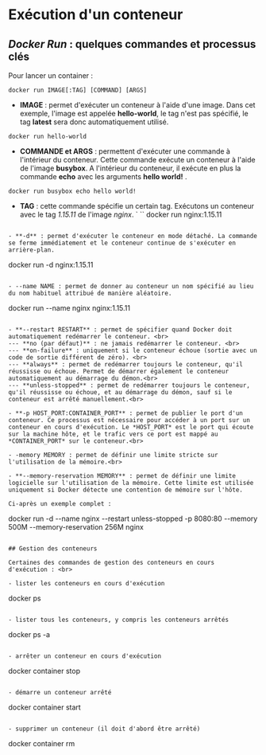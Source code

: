 # Exécution d'un conteneur

## *Docker Run* : quelques commandes et processus clés

Pour lancer un container : 
```
docker run IMAGE[:TAG] [COMMAND] [ARGS]
```

- **IMAGE** : permet d'exécuter un conteneur à l'aide d'une image. Dans cet exemple, l'image est appelée **hello-world**, le tag n'est pas spécifié, le tag **latest** sera donc automatiquement utilisé.

```
docker run hello-world
```

- **COMMANDE et ARGS** : permettent d'exécuter une commande à l'intérieur du conteneur. Cette commande exécute un conteneur à l'aide de l'image **busybox**. A l'intérieur du conteneur, il exécute en plus la commande **echo** avec les arguments **hello world!** .

```
docker run busybox echo hello world!
```

- **TAG** : cette commande spécifie un certain tag. Exécutons un conteneur avec le tag *1.15.11* de l'image *nginx*.
`
``
docker run nginx:1.15.11
```

- **-d** : permet d'exécuter le conteneur en mode détaché. La commande se ferme immédiatement et le conteneur continue de s'exécuter en arrière-plan.
```
docker run -d nginx:1.15.11
```

- --name NAME : permet de donner au conteneur un nom spécifié au lieu du nom habituel attribué de manière aléatoire.

```
docker run --name nginx nginx:1.15.11
```

- **--restart RESTART** : permet de spécifier quand Docker doit automatiquement redémarrer le conteneur. <br>
--- **no (par défaut)** : ne jamais redémarrer le conteneur. <br>
--- **on-failure** : uniquement si le conteneur échoue (sortie avec un code de sortie différent de zéro). <br>
--- **always** : permet de redémarrer toujours le conteneur, qu'il réussisse ou échoue. Permet de démarrer également le conteneur automatiquement au démarrage du démon.<br>
--- **unless-stopped** : permet de redémarrer toujours le conteneur, qu'il réussisse ou échoue, et au démarrage du démon, sauf si le conteneur est arrêté manuellement.<br>

- **-p HOST_PORT:CONTAINER_PORT** : permet de publier le port d'un conteneur. Ce processus est nécessaire pour accéder à un port sur un conteneur en cours d'exécution. Le *HOST_PORT* est le port qui écoute sur la machine hôte, et le trafic vers ce port est mappé au *CONTAINER_PORT* sur le conteneur.<br>

- -memory MEMORY : permet de définir une limite stricte sur l'utilisation de la mémoire.<br>

- **--memory-reservation MEMORY** : permet de définir une limite logicielle sur l'utilisation de la mémoire. Cette limite est utilisée uniquement si Docker détecte une contention de mémoire sur l'hôte.

Ci-après un exemple complet :
```
docker run -d --name nginx --restart unless-stopped -p 8080:80 --memory 500M --memory-reservation 256M nginx
```

## Gestion des conteneurs

Certaines des commandes de gestion des conteneurs en cours d'exécution : <br>

- lister les conteneurs en cours d'exécution

```
docker ps
```

- lister tous les conteneurs, y compris les conteneurs arrêtés

```
docker ps -a 
```

- arrêter un conteneur en cours d'exécution

```
docker container stop <nom ou ID du conteneur> 
```

- démarre un conteneur arrêté

```
docker container start <nom ou ID du conteneur>
```

- supprimer un conteneur (il doit d'abord être arrêté)

```
docker container rm <container name or ID>
```